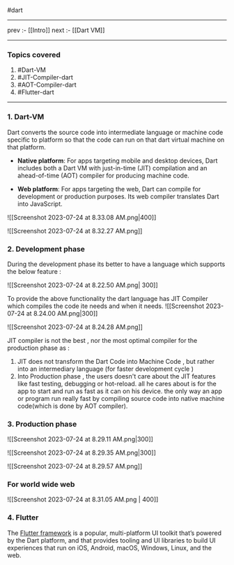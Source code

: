 #dart 

---
prev :- [[Intro]]
next :- [[Dart VM]]

---

### Topics covered

1. #Dart-VM
2. #JIT-Compiler-dart
3. #AOT-Compiler-dart
4. #Flutter-dart

---
### 1. Dart-VM

Dart converts the source code into intermediate language or machine code specific to platform so that the code can run on that dart virtual machine on that platform.

- **Native platform**: For apps targeting mobile and desktop devices, Dart includes both a Dart VM with just-in-time (JIT) compilation and an ahead-of-time (AOT) compiler for producing machine code.
    
- **Web platform**: For apps targeting the web, Dart can compile for development or production purposes. Its web compiler translates Dart into JavaScript.

![[Screenshot 2023-07-24 at 8.33.08 AM.png|400]]



![[Screenshot 2023-07-24 at 8.32.27 AM.png]]



### 2. Development phase

During the development phase its better to have a language which supports the below feature :

![[Screenshot 2023-07-24 at 8.22.50 AM.png| 300]]

To provide the above functionality the dart language has JIT Compiler which compiles the code ite needs and when it needs.
![[Screenshot 2023-07-24 at 8.24.00 AM.png|300]]

![[Screenshot 2023-07-24 at 8.24.28 AM.png]]

JIT compiler is not the best , nor the most optimal compiler for the production phase as :

1. JIT does not transform the Dart Code into Machine Code , but rather into an intermediary language (for faster development cycle )
2. Into Production phase , the users doesn't care about the JIT features like fast testing, debugging or hot-reload. all he cares about is for the app to start and run as fast as it can on his device. the only way an app or program run really fast by compiling source code into native machine code(which is done by AOT compiler).


### 3. Production phase

![[Screenshot 2023-07-24 at 8.29.11 AM.png|300]]

![[Screenshot 2023-07-24 at 8.29.35 AM.png|300]]

![[Screenshot 2023-07-24 at 8.29.57 AM.png]]

### For world wide web


![[Screenshot 2023-07-24 at 8.31.05 AM.png | 400]]

### 4. Flutter

The [Flutter framework](https://flutter.dev/) is a popular, multi-platform UI toolkit that’s powered by the Dart platform, and that provides tooling and UI libraries to build UI experiences that run on iOS, Android, macOS, Windows, Linux, and the web.

